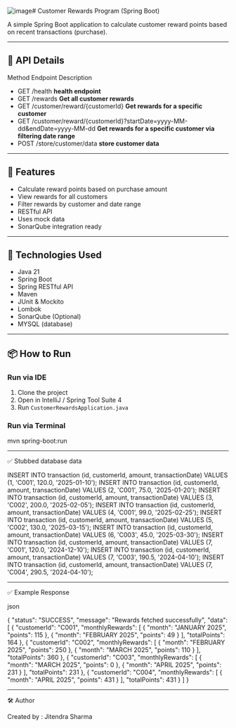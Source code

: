 ![image](https://github.com/user-attachments/assets/75a3d2f9-3305-4337-be04-e53560e35553)# Customer Rewards Program (Spring Boot)

A simple Spring Boot application to calculate customer reward points based on recent transactions (purchase).

---

## 🔗 API Details

Method	Endpoint	Description
- GET     /health **health endpoint**
- GET	    /rewards	**Get all customer rewards**
- GET	    /customer/reward/{customerId}	**Get rewards for a specific customer**
- GET	    /customer/reward/{customerId}?startDate=yyyy-MM-dd&endDate=yyyy-MM-dd	**Get rewards for a specific customer via filtering date range**
- POST    /store/customer/data **store customer data**

---

## 🧩 Features

- Calculate reward points based on purchase amount
- View rewards for all customers
- Filter rewards by customer and date range
- RESTful API
- Uses mock data
- SonarQube integration ready

---

## 🚀 Technologies Used

- Java 21
- Spring Boot
- Spring RESTful API
- Maven
- JUnit & Mockito
- Lombok
- SonarQube (Optional)
- MYSQL (database)

---

## 📦 How to Run

### Run via IDE
1. Clone the project
2. Open in IntelliJ / Spring Tool Suite 4
3. Run `CustomerRewardsApplication.java`

### Run via Terminal

mvn spring-boot:run

---

✅ Stubbed database data

INSERT INTO transaction (id, customerId, amount, transactionDate) VALUES (1, 'C001', 120.0, '2025-01-10');
INSERT INTO transaction (id, customerId, amount, transactionDate) VALUES (2, 'C001', 75.0, '2025-01-20');
INSERT INTO transaction (id, customerId, amount, transactionDate) VALUES (3, 'C002', 200.0, '2025-02-05');
INSERT INTO transaction (id, customerId, amount, transactionDate) VALUES (4, 'C001', 99.0, '2025-02-25');
INSERT INTO transaction (id, customerId, amount, transactionDate) VALUES (5, 'C002', 130.0, '2025-03-15');
INSERT INTO transaction (id, customerId, amount, transactionDate) VALUES (6, 'C003', 45.0, '2025-03-30');
INSERT INTO transaction (id, customerId, amount, transactionDate) VALUES (7, 'C001', 120.0, '2024-12-10');
INSERT INTO transaction (id, customerId, amount, transactionDate) VALUES (7, 'C003', 190.5, '2024-04-10');
INSERT INTO transaction (id, customerId, amount, transactionDate) VALUES (7, 'C004', 290.5, '2024-04-10');

---

✅ Example Response

json

{
    "status": "SUCCESS",
    "message": "Rewards fetched successfully",
    "data": [
        {
            "customerId": "C001",
            "monthlyRewards": [
                {
                    "month": "JANUARY 2025",
                    "points": 115
                },
                {
                    "month": "FEBRUARY 2025",
                    "points": 49
                }
            ],
            "totalPoints": 164
        },
        {
            "customerId": "C002",
            "monthlyRewards": [
                {
                    "month": "FEBRUARY 2025",
                    "points": 250
                },
                {
                    "month": "MARCH 2025",
                    "points": 110
                }
            ],
            "totalPoints": 360
        },
        {
            "customerId": "C003",
            "monthlyRewards": [
                {
                    "month": "MARCH 2025",
                    "points": 0
                },
                {
                    "month": "APRIL 2025",
                    "points": 231
                }
            ],
            "totalPoints": 231
        },
        {
            "customerId": "C004",
            "monthlyRewards": [
                {
                    "month": "APRIL 2025",
                    "points": 431
                }
            ],
            "totalPoints": 431
        }
    ]
}

---

🛠 Author

Created by : Jitendra Sharma
